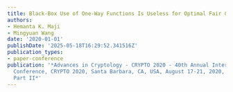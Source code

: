 ```yaml
---
title: Black-Box Use of One-Way Functions Is Useless for Optimal Fair Coin-Tossing
authors:
- Hemanta K. Maji
- Mingyuan Wang
date: '2020-01-01'
publishDate: '2025-05-18T16:29:52.341516Z'
publication_types:
- paper-conference
publication: '*Advances in Cryptology - CRYPTO 2020 - 40th Annual International Cryptology
  Conference, CRYPTO 2020, Santa Barbara, CA, USA, August 17-21, 2020, Proceedings,
  Part II*'
---
```

